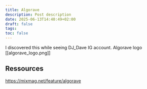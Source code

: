 ```yaml
---
title: Algorave
description: Post description
date: 2025-06-13T14:40:49+02:00
draft: false
tags: 
toc: false
---
```



I discovered this while seeing DJ_Dave IG account.
Algorave logo
[[algorave_logo.png]]


## Ressources

https://mixmag.net/feature/algorave

